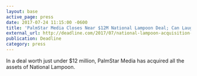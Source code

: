 ```yaml
---
layout: base
active_page: press
date: 2017-07-24 11:15:00 -0600
title: 'PalmStar Media Closes Near $12M National Lampoon Deal; Can Laugh Brand Regain Luster?'
external_url: http://deadline.com/2017/07/national-lampoon-acquisition-palmstar-media-12-million-dollar-deal-revive-humor-brand-1202134623/
publication: Deadline
category: press
---
```


In a deal worth just under $12 million, PalmStar Media has acquired all the assets of National Lampoon.
<!--more-->
